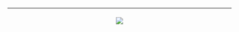 ***
</h4> 
<h5 align="center">
<img src="https://i.pinimg.com/564x/79/e7/f2/79e7f2d33a9a0e244b97a3ae5467e5d3.jpg"/>

</h5> 

<h5 align="center">
  


